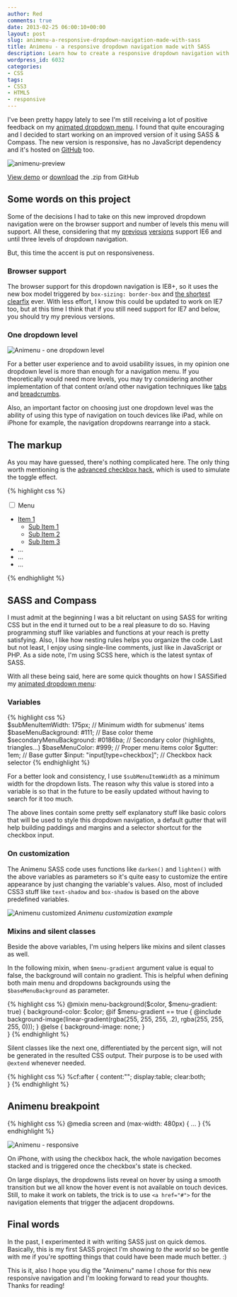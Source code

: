 ```yaml
---
author: Red
comments: true
date: 2013-02-25 06:00:10+00:00
layout: post
slug: animenu-a-responsive-dropdown-navigation-made-with-sass
title: Animenu - a responsive dropdown navigation made with SASS
description: Learn how to create a responsive dropdown navigation with SASS and Compass. The project is hosted also on GitHub.
wordpress_id: 6032
categories:
- CSS
tags:
- CSS3
- HTML5
- responsive
---
```


I've been pretty happy lately to see I'm still receiving a lot of positive feedback on my [animated dropdown menu](http://www.red-team-design.com/css3-animated-dropdown-menu). I found that quite encouraging and I decided to start working on an improved version of it using SASS & Compass. The new version is responsive, has no JavaScript dependency and it's hosted on [GitHub](https://github.com/catalinred/Animenu) too.

![animenu-preview](http://www.red-team-design.com/wp-content/uploads/2013/02/animenu-preview.png)

<!-- more -->

[View demo](http://www.red-team-design.com/wp-content/uploads/2013/02/animenu-demo.html)
or [download](https://github.com/catalinred/Animenu) the .zip from GitHub

## Some words on this project

Some of the decisions I had to take on this new improved dropdown navigation were on the browser support and number of levels this menu will support. All these, considering that my [previous](http://www.red-team-design.com/css3-dropdown-menu) [versions](http://www.red-team-design.com/css3-animated-dropdown-menu) support IE6 and until three levels of dropdown navigation.

But, this time the accent is put on responsiveness.

### Browser support

The browser support for this dropdown navigation is IE8+, so it uses the new box model triggered by `box-sizing: border-box` and [the shortest clearfix](http://www.css-101.org/articles/clearfix/latest-new-clearfix-so-far.php) ever. With less effort, I know this could be updated to work on IE7 too, but at this time I think that if you still need support for IE7 and below, you should try my previous versions.


### One dropdown level

![Animenu - one dropdown level](http://www.red-team-design.com/wp-content/uploads/2013/02/one-dropdown-level.png)

For a better user experience and to avoid usability issues, in my opinion one dropdown level is more than enough for a navigation menu. If you theoretically would need more levels, you may try considering another implementation of that content or/and other navigation techniques like [tabs](http://www.red-team-design.com/google-play-minimal-tabs-with-css3-jquery) and [breadcrumbs](http://www.red-team-design.com/css3-breadcrumbs).

Also, an important factor on choosing just one dropdown level was the ability of using this type of navigation on touch devices like iPad, while on iPhone for example, the navigation dropdowns rearrange into a stack.

## The markup

As you may have guessed, there's nothing complicated here. The only thing worth mentioning is the [advanced checkbox hack](http://timpietrusky.com/advanced-checkbox-hack), which is used to simulate the toggle effect.
    
{% highlight css %}
<nav class="animenu">   
    <input type="checkbox" id="button">
    <label for="button" onclick>Menu</label>
    <ul>
        <li>
            <a href="#">Item 1</a>
            <ul>
                <li><a href="">Sub Item 1</a></li>
                <li><a href="">Sub Item 2</a></li>
                <li><a href="">Sub Item 3</a></li>
            </ul>
        </li>
        <li> ... </li>
        <li> ... </li>
        <li> ... </li>
    </ul>
</nav>
{% endhighlight %}   


## SASS and Compass

I must admit at the beginning I was a bit reluctant on using SASS for writing CSS but in the end it turned out to be a real pleasure to do so. Having programming stuff like variables and functions at your reach is pretty satisfying. Also, I like how nesting rules helps you organize the code. Last but not least, I enjoy using single-line comments, just like in JavaScript or PHP. As a side note, I'm using SCSS here, which is the latest syntax of SASS.

With all these being said, here are some quick thoughts on how I SASSified my [animated dropdown menu](http://www.red-team-design.com/css3-animated-dropdown-menu):

### Variables
    
{% highlight css %}    
$subMenuItemWidth: 175px;		// Minimum width for submenus' items
$baseMenuBackground: #111;		// Base color theme
$secondaryMenuBackground: #0186ba;	// Secondary color (highlights, triangles...)
$baseMenuColor: #999;			// Proper menu items color
$gutter: 1em;				// Base gutter
$input: "input[type=checkbox]";  	// Checkbox hack selector
{% endhighlight %}


For a better look and consistency, I use `$subMenuItemWidth` as a minimum width for the dropdown lists. The reason why this value is stored into a variable is so that in the future to be easily updated without having to search for it too much.

The above lines contain some pretty self explanatory stuff like basic colors that will be used to style this dropdown navigation, a default gutter that will help building paddings and margins and a selector shortcut for the checkbox input.


### On customization

The Animenu SASS code uses functions like `darken()` and `lighten()` with the above variables as parameters so it's quite easy to customize the entire appearance by just changing the variable's values. Also, most of included CSS3 stuff like `text-shadow` and `box-shadow` is based on the above predefined variables.

![Animenu customized](http://www.red-team-design.com/wp-content/uploads/2013/02/animenu-customized.png)
_Animenu customization example_

### Mixins and silent classes


Beside the above variables, I'm using helpers like mixins and silent classes as well.

In the following mixin, when `$menu-gradient` argument value is equal to false, the background will contain no gradient. This is helpful when defining both main menu and dropdowns backgrounds using the `$baseMenuBackground` as parameter.

    
{% highlight css %}
@mixin menu-background($color, $menu-gradient: true) {
    background-color: $color;
    @if $menu-gradient == true {
        @include background-image(linear-gradient(rgba(255, 255, 255, .2),
                              rgba(255, 255, 255, 0)));
    }
    @else {
        background-image: none;
    }   
}
{% endhighlight %}    
  

Silent classes like the next one, differentiated by the percent sign, will not be generated in the resulted CSS output. Their purpose is to be used with `@extend` whenever needed.


{% highlight css %}
%cf:after {
    content:"";
    display:table;
    clear:both;     
}
{% endhighlight %}
    

## Animenu breakpoint
{% highlight css %}
@media screen and (max-width: 480px) {
  ...
}
{% endhighlight %}


![Animenu - responsive ](http://www.red-team-design.com/wp-content/uploads/2013/02/animenu-responsive.png)

On iPhone, with using the checkbox hack, the whole navigation becomes stacked and is triggered once the checkbox's state is checked.

On large displays, the dropdowns lists reveal on hover by using a smooth transition but we all know the hover event is not available on touch devices. Still, to make it work on tablets, the trick is to use `<a href="#">` for the navigation elements that trigger the adjacent dropdowns.

## Final words

In the past, I experimented it with writing SASS just on quick demos. Basically, this is my first SASS project I'm showing _to the world_ so be gentle with me if you're spotting things that could have been made much better. :)

This is it, also I hope you dig the "Animenu" name I chose for this new responsive navigation and I'm looking forward to read your thoughts. Thanks for reading!